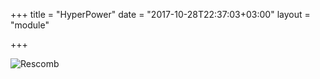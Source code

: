+++
title = "HyperPower"
date = "2017-10-28T22:37:03+03:00"
layout = "module"

+++

![Rescomb](https://github.com/modlfo/VultModules/blob/master/images/Rescomb-render.png?raw=true "Rescomb")

